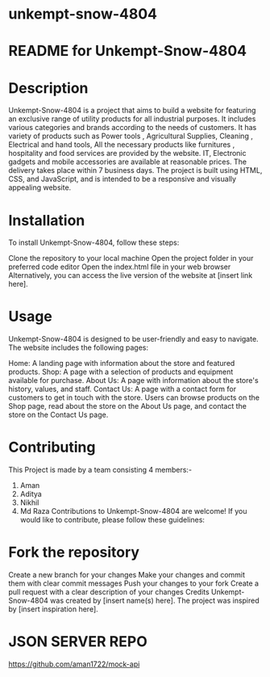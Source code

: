 # unkempt-snow-4804
# README for Unkempt-Snow-4804

# Description
Unkempt-Snow-4804 is a project that aims to build a website for featuring an exclusive range of utility products for all industrial purposes.
It includes various categories and brands according to the needs of customers. It has variety of products such as Power tools , Agricultural Supplies, Cleaning , Electrical and hand tools, All the necessary products like furnitures , hospitality and food services are provided by the website. IT, Electronic gadgets and mobile accessories are available at reasonable prices. The delivery takes place within 7 business days. The project is built using HTML, CSS, and JavaScript, and is intended to be a responsive and visually appealing website.

# Installation
To install Unkempt-Snow-4804, follow these steps:

Clone the repository to your local machine
Open the project folder in your preferred code editor
Open the index.html file in your web browser
Alternatively, you can access the live version of the website at [insert link here].

# Usage
Unkempt-Snow-4804 is designed to be user-friendly and easy to navigate. The website includes the following pages:

Home: A landing page with information about the store and featured products.
Shop: A page with a selection of products and equipment available for purchase.
About Us: A page with information about the store's history, values, and staff.
Contact Us: A page with a contact form for customers to get in touch with the store.
Users can browse products on the Shop page, read about the store on the About Us page, and contact the store on the Contact Us page.

# Contributing
This Project is made by a team consisting 4 members:-
1. Aman 
2. Aditya
3. Nikhil
4. Md Raza
Contributions to Unkempt-Snow-4804 are welcome! If you would like to contribute, please follow these guidelines:

# Fork the repository
Create a new branch for your changes
Make your changes and commit them with clear commit messages
Push your changes to your fork
Create a pull request with a clear description of your changes
Credits
Unkempt-Snow-4804 was created by [insert name(s) here]. The project was inspired by [insert inspiration here].

# JSON SERVER REPO
https://github.com/aman1722/mock-api
